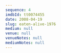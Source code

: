 ```yaml
---
sequence: 4
imdbId: tt0074455
date: 2008-04-19
slug: eaten-alive-1976
medium: null
venue: null
venueNotes: null
mediumNotes: null
---
```


